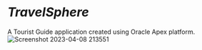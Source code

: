 # *TravelSphere*
A Tourist Guide application created using Oracle Apex platform. 
![Screenshot 2023-04-08 213551](https://user-images.githubusercontent.com/110713804/230732032-076bb572-823a-4f61-b8cc-4dd32b582ae6.png)

